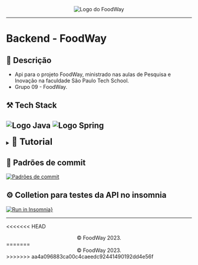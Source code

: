 <div align="center">
  <img src="https://gcdnb.pbrd.co/images/4OXTZqrRq5pm.png?o=1" alt="Logo do FoodWay">
</div>

---
# Backend - FoodWay

## 📝 Descrição
- Api para o projeto FoodWay, ministrado nas aulas de Pesquisa e Inovação na faculdade São Paulo Tech School.
- Grupo 09 - FoodWay.

## ⚒️ Tech Stack
![Logo Java](https://img.shields.io/badge/Java-ED8B00?style=for-the-badge&logo=java&logoColor=white)
![Logo Spring](https://img.shields.io/badge/Spring-6DB33F?style=for-the-badge&logo=spring&logoColor=white)
---
<details>
    <summary><b><font size="5px">📗 Tutorial</font></b></summary>
    <ol>
        <h4>Quando for visualizar o projeto seguir os seguintes passos</h4>
        <li>Clonar o Repositório</li>
            <code>git clone https://github.com/Food-Way/Backend.git</code>
        <li>Abrir a IDE IntelliJ</li>
        <li>File > Open > Selecionar POM.xml do projeto</li>
        <li>Esperar o Maven baixar as dependências</li>
        <li>Executar o projeto</li>
        <li type="square"> <h3>Quando for editar o projeto seguir os seguintes passos</h3></li>
        <li type="square"> <h4>Além dos passos de 2 à 6</h4></li>
        <li>Abrir o terminal do git na pasta do projeto</li>
        <li>Ir para a branch dev</li>
        <code>git checkout dev</code>
        <li>Criar uma branch para conter suas alterações com base na branch dev</li>
        <code>git checkout -b feature/nome-da-branch</code>
        <li>Após realizar as alterações, adicionar os arquivos alterados</li>
        <code>git add .</code>
        <li>Commitar as alterações</li>
        <code>git commit -m "Mensagem do commit"</code>
        <li>Enviar as alterações para o repositório remoto</li>
        <code>git push origin feature/nome-da-branch</code>
        <li>Abrir pull request da branch feature para a branch dev</li>
        <li>Abrir pull request para a branch main <b>somente no tempo estipulado para o merge</b></li>
    </ol>

> 💡 Pull requests necessitam da aprovação de 2 membros do time para serem aceitos

</details>

## 📜 Padrões de commit 
[![Padrões de commit](https://img.shields.io/badge/Padrões%20de%20commit-blue)](https://github.com/iuricode/padroes-de-commits)

## ⚙️ Colletion para testes da API no insomnia
[![Run in Insomnia}](https://img.shields.io/badge/Run%20in-Insomnia-orange?style=for-the-badge&logo=insomnia)](https://bandteccom.sharepoint.com/:u:/s/Grupogrupo/ERLP8BN5YcpDkKiK07ValIYBWrrNBTio2TMkaVOgSJXhjw?e=UbsSbX)

[//]: # ([![Run in Insomnia]&#40;https://insomnia.rest/images/run.svg&#41;]&#40;https://insomnia.rest/run/?label=FoodWay&uri=https%3A%2F%2Fraw.githubusercontent.com%2FFood-Way%2FBackend%2Fmain%2FInsomnia.json&#41;)



---
<<<<<<< HEAD
<center>©️ FoodWay 2023.</center>
=======
<center>©️ FoodWay 2023.</center>
>>>>>>> aa4a096883ca00c4caeedc92441490192dd4e56f
